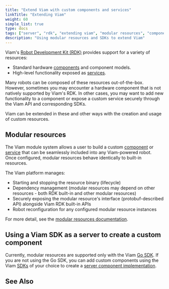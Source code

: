 ```yaml
---
title: "Extend Viam with custom components and services"
linkTitle: "Extending Viam"
weight: 60
simple_list: true
type: docs
tags: ["server", "rdk", "extending viam", "modular resources", "components", "services"]
description: "Using modular resources and SDKs to extend Viam"
---
```



Viam's [Robot Development Kit (RDK)](/product-overviews/rdk/) provides support for a variety of resources:

- Standard hardware [components](/components) and component models.
- High-level functionality exposed as [services](/services).

Many robots can be composed of these resources out-of-the-box.
However, sometimes you may encounter a hardware component that is not natively supported by Viam's RDK.
In other cases, you may want to add new functionality to a component or expose a custom service securely through the Viam API and corresponding SDKs.

Viam can be extended in these and other ways with the creation and usage of custom resources.

## Modular resources

The Viam module system allows a user to build a custom [component](/components) or [service](/services) that can be seamlessly included into any Viam-powered robot.
Once configured, modular resources behave identically to built-in resources.

The Viam platform manages:

- Starting and stopping the resource binary (lifecycle)
- Dependency management (modular resources may depend on other resources - both RDK built-in and other modular resources)
- Securely exposing the modular resource's interface (protobuf-described API) alongside Viam RDK built-in APIs
- Robot reconfiguration for any configured modular resource instances

For more detail, see the [modular resources documentation](/product-overviews/extending-viam/modular-resources/).

## Using a Viam SDK as a server to create a custom component

Currently, modular resources are supported only with the Viam [Go SDK](https://pkg.go.dev/go.viam.com/rdk).
If you are not using the Go SDK, you can add custom components using the Viam [SDKs](product-overviews/sdk-as-client/) of your choice to create a [server component implementation](/product-overviews/extending-viam/sdk-as-server/).

## See Also
